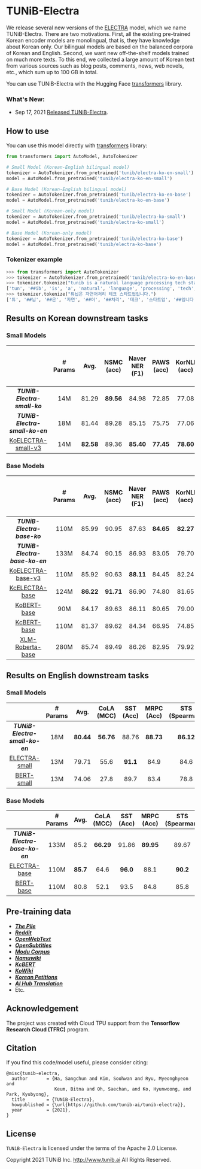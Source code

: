 # TUNiB-Electra
  
We release several new versions of the [ELECTRA](https://arxiv.org/abs/2003.10555) model, which we name TUNiB-Electra. There are two motivations. First, all the existing pre-trained Korean encoder models are monolingual, that is, they have knowledge about Korean only. Our bilingual models are based on the balanced corpora of Korean and English. Second, we want new off-the-shelf models trained on much more texts. To this end, we collected a large amount of Korean text from various sources such as blog posts, comments, news, web novels, etc., which sum up to 100 GB in total.

You can use TUNiB-Electra with the Hugging Face [transformers](https://github.com/huggingface/transformers) library.  
  
### What's New:

- Sep 17, 2021 [Released TUNiB-Electra](https://github.com/tunib-ai/tunib-electra). 
  
## How to use
  
You can use this model directly with [transformers](https://github.com/huggingface/transformers) library:
  
```python
from transformers import AutoModel, AutoTokenizer

# Small Model (Korean-English bilingual model)
tokenizer = AutoTokenizer.from_pretrained('tunib/electra-ko-en-small')
model = AutoModel.from_pretrained('tunib/electra-ko-en-small')

# Base Model (Korean-English bilingual model)
tokenizer = AutoTokenizer.from_pretrained('tunib/electra-ko-en-base')
model = AutoModel.from_pretrained('tunib/electra-ko-en-base')

# Small Model (Korean-only model)
tokenizer = AutoTokenizer.from_pretrained('tunib/electra-ko-small')
model = AutoModel.from_pretrained('tunib/electra-ko-small')

# Base Model (Korean-only model)
tokenizer = AutoTokenizer.from_pretrained('tunib/electra-ko-base')
model = AutoModel.from_pretrained('tunib/electra-ko-base')
```

### Tokenizer example

```python
>>> from transformers import AutoTokenizer
>>> tokenizer = AutoTokenizer.from_pretrained('tunib/electra-ko-en-base')
>>> tokenizer.tokenize("tunib is a natural language processing tech startup.")
['tun', '##ib', 'is', 'a', 'natural', 'language', 'processing', 'tech', 'startup', '.']
>>> tokenizer.tokenize("튜닙은 자연어처리 테크 스타트업입니다.")
['튜', '##닙', '##은', '자연', '##어', '##처리', '테크', '스타트업', '##입니다', '.']
```
  
## Results on Korean downstream tasks
  
### Small Models
  
|                       |**# Params** |**Avg.**| **NSMC**<br/>(acc) | **Naver NER**<br/>(F1) | **PAWS**<br/>(acc) | **KorNLI**<br/>(acc) | **KorSTS**<br/>(spearman) | **Question Pair**<br/>(acc) | **KorQuaD (Dev)**<br/>(EM/F1) |**Korean-Hate-Speech (Dev)**<br/>(F1)| 
|  :----------------:| :----------------: | :--------------------: | :----------------: | :------------------: | :-----------------------: | :-------------------------: | :---------------------------: | :---------------------------: | :---------------------------: | :----------------: |
|***TUNiB-Electra-small-ko*** |   14M |  81.29|  **89.56**      |        84.98         |     72.85   |   77.08   |    78.76   | **94.98**  | 61.17 / 87.64  |  **64.50** |
|***TUNiB-Electra-small-ko-en*** |  18M |   81.44 | 89.28   |      85.15         |  75.75       | 77.06     | 77.61 | 93.79  | 80.55 / 89.77      |63.13 |
| [KoELECTRA-small-v3](https://github.com/monologg/KoELECTRA)    | 14M |  **82.58** | 89.36   |      **85.40**	     |    **77.45**    |    **78.60**    |       **80.79**      |     94.85    | **82.11 / 91.13**	|  63.07 | 

### Base Models
  
|                       |**# Params** |**Avg.**| **NSMC**<br/>(acc) | **Naver NER**<br/>(F1) | **PAWS**<br/>(acc) | **KorNLI**<br/>(acc) | **KorSTS**<br/>(spearman) | **Question Pair**<br/>(acc) | **KorQuaD (Dev)**<br/>(EM/F1) |**Korean-Hate-Speech (Dev)**<br/>(F1)|
|  :----------------:| :----------------: | :--------------------: | :----------------: | :------------------: | :-----------------------: | :-------------------------: | :---------------------------: | :---------------------------: | :---------------------------: | :----------------: |
|***TUNiB-Electra-base-ko*** |  110M | 85.99 |  90.95 |    87.63         |   **84.65**   | **82.27**   |    85.00   |  95.77 |   64.01 / 90.32   |**71.40** |
|***TUNiB-Electra-base-ko-en*** |  133M |84.74 	|90.15      |        86.93         |    83.05      |  79.70    |  82.23 | 95.64  | 83.61 / 92.37     |67.86 |
| [KoELECTRA-base-v3](https://github.com/monologg/KoELECTRA)    |  110M | 85.92   |90.63   |      **88.11**	     |    84.45    |    82.24    |       **85.53**      |     95.25      | **84.83 / 93.45**	     |  67.61 |
| [KcELECTRA-base](https://github.com/Beomi/KcELECTRA) | 124M|  **86.22**     |**91.71**      |         86.90          |       74.80        |        81.65         |           82.65           |          **95.78**          |         70.60 / 90.11         |  |
| [KoBERT-base](https://github.com/SKTBrain/KoBERT)        |  90M  |   84.17       |  89.63        |         86.11          |       80.65        |        79.00         |           79.64           |            93.93            |         52.81 / 80.27         |  |
| [KcBERT-base](https://github.com/Beomi/KcBERT)         |   110M    |   81.37    | 89.62        |         84.34          |       66.95        |        74.85         |           75.57           |            93.93            |         60.25 / 84.39         |  |
| [XLM-Roberta-base](https://github.com/pytorch/fairseq/tree/master/examples/xlmr)   | 280M  |  85.74    |89.49        |         86.26          |       82.95        |        79.92         |           79.09           |            93.53            |         64.70 / 88.94         |  |


  
## Results on English downstream tasks
 
### Small Models
  
|                       |**# Params** | **Avg.** |**CoLA**<br/>(MCC) | **SST**<br/>(Acc) |MRPC<br/>(Acc)| **STS**<br/>(Spearman) | **QQP**<br/>(Acc) | **MNLI**<br/>(Acc) | **QNLI**<br/>(Acc) | **RTE**<br/>(Acc) | 
|  :----------------:| :----------------: | :--------------------: | :----------------: | :------------------: | :-----------------------: | :-------------------------: | :---------------------------: | :---------------------------: | :---------------------------: | :---------------------------: |
|***TUNiB-Electra-small-ko-en*** |  18M | **80.44**  |	**56.76**       | 88.76       |   **88.73**      |  **86.12**     |  **88.66**  | 79.03   |  87.26    |**68.23** | 
|[ELECTRA-small](https://github.com/google-research/electra) | 13M |  79.71 | 	55.6      |     **91.1**            | 84.9|  84.6      |   88.0   | **81.6**  | **88.3**  |  63.6    | 
|[BERT-small](https://github.com/google-research/bert) |  13M |  74.06|	27.8      |      89.7           | 83.4|   78.8     |  87.0    | 77.6  |  86.4 | 61.8     | 

  
### Base Models
 
|                       |**# Params** | **Avg.** |**CoLA**<br/>(MCC) | **SST**<br/>(Acc) |MRPC<br/>(Acc)| **STS**<br/>(Spearman) | **QQP**<br/>(Acc) | **MNLI**<br/>(Acc) | **QNLI**<br/>(Acc) | **RTE**<br/>(Acc) | 
|  :----------------:| :----------------: | :--------------------: | :----------------: | :------------------: | :-----------------------: | :-------------------------: | :---------------------------: | :---------------------------: | :---------------------------: | :---------------------------: |
|***TUNiB-Electra-base-ko-en***  | 133M |	 85.2| **66.29** |  91.86      |    **89.95**     | 89.67     |  **90.75** | 84.72  |    91.40 |**76.90**| 
|[ELECTRA-base](https://github.com/google-research/electra) | 110M |   **85.7** |	64.6     |     **96.0**           | 88.1|  **90.2**     |    89.5   |  **88.5**  |  **93.1**      |  75.2    | 
|[BERT-base](https://github.com/google-research/bert) | 110M |   80.8| 	52.1      |      93.5           |  84.8|    85.8     |  89.2   | 84.6        |   90.5       |  66.4    | 

 
## Pre-training data
 
- [***The Pile***](https://github.com/EleutherAI/the-pile)
- [***Reddit***](https://github.com/PolyAI-LDN/conversational-datasets/tree/master/reddit)
- [***OpenWebText***](https://github.com/jcpeterson/openwebtext)
- [***OpenSubtitles***](https://opus.nlpl.eu/OpenSubtitles-v2018.php)
- [***Modu Corpus***](https://corpus.korean.go.kr/)
- [***Namuwiki***](https://github.com/lovit/namuwikitext)
- [***KcBERT***](https://ko-nlp.github.io/Korpora/ko-docs/corpuslist/korean_comments.html)
- [***KoWiki***](https://ko-nlp.github.io/Korpora/ko-docs/corpuslist/kowikitext.html)
- [***Korean Petitions***](https://ko-nlp.github.io/Korpora/ko-docs/corpuslist/korean_petitions.html)
- [***AI Hub Translation***](https://ko-nlp.github.io/Korpora/ko-docs/corpuslist/korean_parallel_koen_news.html)
- Etc.   

## Acknowledgement

The project was created with Cloud TPU support from the **Tensorflow Research Cloud (TFRC)** program. 
  
## Citation
  
If you find this code/model useful, please consider citing:
  
```
@misc{tunib-electra,
  author       = {Ha, Sangchun and Kim, Soohwan and Ryu, Myeonghyeon and
                  Keum, Bitna and Oh, Saechan, and Ko, Hyunwoong, and Park, Kyubyong},
  title        = {TUNiB-Electra},
  howpublished = {\url{https://github.com/tunib-ai/tunib-electra}},
  year         = {2021},
}
```
  
## License
  
`TUNiB-Electra` is licensed under the terms of the Apache 2.0 License.   
  
Copyright 2021 TUNiB Inc. http://www.tunib.ai All Rights Reserved.

